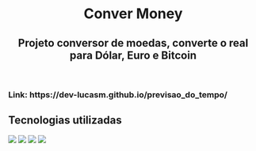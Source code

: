 <h1 align="center">Conver Money</h1>
<h2 align="center">Projeto conversor de moedas, converte o real para Dólar, Euro e Bitcoin</h2>
<br>
<h3>Link: https://dev-lucasm.github.io/previsao_do_tempo/</h3>
<h2>Tecnologias utilizadas</h2>
<img src="https://img.shields.io/badge/HTML5-E34F26?style=for-the-badge&logo=html5&logoColor=white">
<img src="https://img.shields.io/badge/CSS3-1572B6?style=for-the-badge&logo=css3&logoColor=white">
<img src="https://img.shields.io/badge/JavaScript-F7DF1E?style=for-the-badge&logo=javascript&logoColor=black">
<img src="https://github.com/LucassMCorrea/convert-money/blob/master/assets/conversor-de-moedas.JPG?raw=true">
